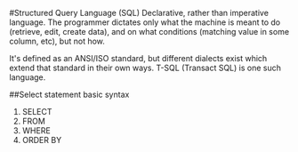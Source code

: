#Structured Query Language (SQL)
Declarative, rather than imperative language. The programmer dictates only what
the machine is meant to do (retrieve, edit, create data), and on what
conditions (matching value in some column, etc), but not how.

It's defined as an ANSI/ISO standard, but different dialects exist which extend
that standard in their own ways. T-SQL (Transact SQL) is one such language.

##Select statement basic syntax
1. SELECT
2. FROM
3. WHERE
4. ORDER BY
